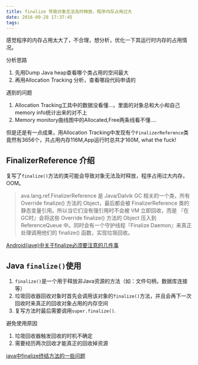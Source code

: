 ```yaml
---
title: finalize 导致对象无法及时释放，程序内存占用过大
date: 2016-09-28 17:37:45
tags:
---
```



感觉程序的内存占用太大了，不合理，想分析，优化一下其运行时内存的占用情况。

分析思路

1. 先用Dump Java heap查看哪个类占用的空间最大
2. 再用Allocation Tracking 分析，查看哪段代码申请的

遇到的问题

1. Allocation Tracking工具中的数据没看懂...，里面的对象总和大小和自己memory info统计出来的对不上
2. Memory monitory曲线图中的Allocated,Free两条线看不懂....


但是还是有一点成果，用Allocation Tracking中发现有个`FinalizerReference`类竟然有3656个，共占用内存116M,App运行时总共才160M, what the fuck!



## FinalizerReference 介绍

复写了`finalize()`方法的类可能会导致对象无法及时释放，程序占用过大内存，OOM。

> ava.lang.ref.FinalizerReference 是 Java/Dalvik GC 相关的一个类，所有 Override finalize() 方法的 Object，最后都会被 FinalizerReference 类的静态变量引用。所以当它们没有强引用时不会被 VM 立即回收，而是 『在GC时』会将这些 Override finalize() 方法的 Object 压入到 ReferenceQueue 中。同时会有一个守护线程『Finalize Daemon』来真正处理调用他们的 finalize() 函数，实现垃圾回收。

[Android(jave)中关于finalize必须要注意的几件事
](http://blog.csdn.net/gwgking2012/article/details/41278949)


## Java `finalize()`使用


1. `finalize()`是一个用于释放非Java资源的方法（如：文件句柄，数据库连接等）
2. 垃圾回收器回收对象时首先会调用该对象的`finalize()`方法，并且会再下一次回收时来真正的回收对象占用的内存空间
3. 复写方法时最后需要调用`super.finalize()`.

避免使用原因

1. 垃圾回收器触发回收的时机不确定
2. 需要经历两次回收才能真正的回收掉资源

[java中finalize终结方法的一些问题
](http://www.voidcn.com/blog/YJian2008/article/p-200031.html)
